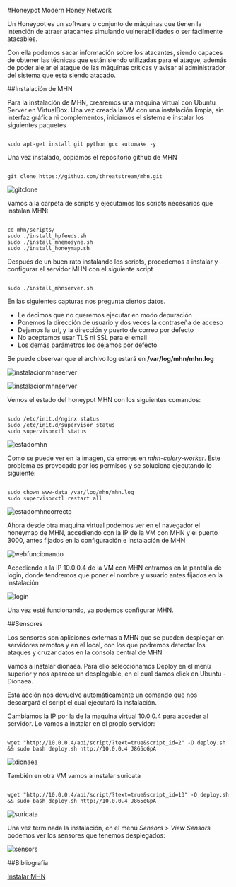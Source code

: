 #Honeypot Modern Honey Network


Un Honeypot es un software o conjunto de máquinas que tienen la intención de atraer atacantes simulando vulnerabilidades o ser fácilmente atacables.

Con ella podemos sacar información sobre los atacantes, siendo capaces de obtener las técnicas que están siendo utilizadas para el ataque, además de poder alejar el ataque de las máquinas críticas y avisar al administrador del sistema que está siendo atacado.


##Instalación de MHN

Para la instalación de MHN, crearemos una maquina virtual con Ubuntu Server en VirtualBox.
Una vez creada la VM con una instalación limpia, sin interfaz gráfica ni complementos, iniciamos el sistema e instalar los siguientes paquetes

```

sudo apt-get install git python gcc automake -y

```

Una vez instalado, copiamos el repositorio github de MHN

```

git clone https://github.com/threatstream/mhn.git

```

![gitclone](./imagenes/1gitclone.png "Clonar repositorio")

Vamos a la carpeta de scripts y ejecutamos los scripts necesarios que instalan MHN:

```

cd mhn/scripts/
sudo ./install_hpfeeds.sh
sudo ./install_mnemosyne.sh
sudo ./install_honeymap.sh

```

Después de un buen rato instalando los scripts, procedemos a instalar y configurar el servidor MHN con el siguiente script

```

sudo ./install_mhnserver.sh

```

En las siguientes capturas nos pregunta ciertos datos.

* Le decimos que no queremos ejecutar en modo depuración
* Ponemos la dirección de usuario y dos veces la contraseña de acceso
* Dejamos la url, y la dirección y puerto de correo por defecto
* No aceptamos usar TLS ni SSL para el email
* Los demás parámetros los dejamos por defecto

Se puede observar que el archivo log estará en **/var/log/mhn/mhn.log**

![instalacionmhnserver](./imagenes/2instalacionmhnserver.png "Instalacion MHN server")

![instalacionmhnserver](./imagenes/3instalacionmhnserver.png "Instalacion MHN server")


Vemos el estado del honeypot MHN con los siguientes comandos:

```

sudo /etc/init.d/nginx status
sudo /etc/init.d/supervisor status
sudo supervisorctl status

```

![estadomhn](./imagenes/4estado.png "Estado de MHN")

Como se puede ver en la imagen, da errores en *mhn-celery-worker*. Este problema es provocado por los permisos y se soluciona ejecutando lo siguiente:

```

sudo chown www-data /var/log/mhn/mhn.log
sudo supervisorctl restart all

```

![estadomhncorrecto](./imagenes/5estadomhncorrecto.png "Estado de MHN correcto")

Ahora desde otra maquina virtual podemos ver en el navegador el honeymap de MHN, accediendo con la IP de la VM con MHN y el puerto 3000, antes fijados en la configuración e instalación de MHN

![webfuncionando](./imagenes/6webfuncionando.png "Honeymap")


Accediendo a la IP 10.0.0.4 de la VM con MHN entramos en la pantalla de login, donde tendremos que poner el nombre y usuario antes fijados en la instalación

![login](./imagenes/7login.png "Pantalla de login")


Una vez esté funcionando, ya podemos configurar MHN.

##Sensores

Los sensores son apliciones externas a MHN que se pueden desplegar en servidores remotos y en el local, con los que podremos detectar los ataques y cruzar datos en la consola central de MHN

Vamos a instalar dionaea. Para ello seleccionamos Deploy en el menú superior y nos aparece un desplegable, en el cual damos click en Ubuntu - Dionaea.

Esta acción nos devuelve automáticamente un comando que nos descargará el script el cual ejecutará la instalación.

Cambiamos la IP por la de la maquina virtual 10.0.0.4 para acceder al servidor. Lo vamos a instalar en el propio servidor:

```

wget "http://10.0.0.4/api/script/?text=true&script_id=2" -O deploy.sh && sudo bash deploy.sh http://10.0.0.4 J865oGpA

```

![dionaea](./imagenes/8dionaea.png "Instalacion Dionaea")

También en otra VM vamos a instalar suricata

```

wget "http://10.0.0.4/api/script/?text=true&script_id=13" -O deploy.sh && sudo bash deploy.sh http://10.0.0.4 J865oGpA

```

![suricata](./imagenes/9suricata.png "Instalacion Suricata")

Una vez terminada la instalación, en el menú *Sensors > View Sensors* podemos ver los sensores que tenemos desplegados:

![sensors](./imagenes/91sensors.png "Sensores instalados")

##Bibliografia

[Instalar MHN](https://www.joanesmarti.com/modern-honeypot-network-dejando-un-tarro-de-miel-en-internet/)